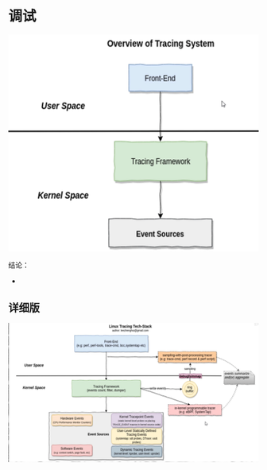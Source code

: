 # 调试



![image-20220730132950833](images/image-20220730132950833.png)



结论：

- 

## 详细版

![image-20220730133027472](images/image-20220730133027472.png)